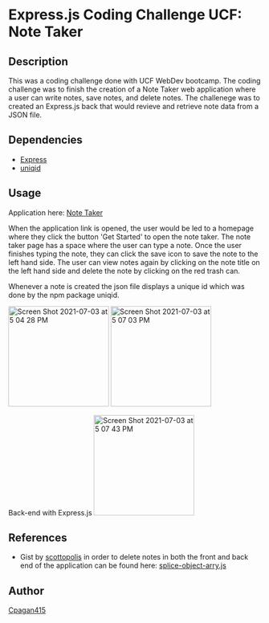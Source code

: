 # Express.js Coding Challenge UCF: Note Taker 

## Description

This was a coding challenge done with UCF WebDev bootcamp. The coding challenge was to finish the creation of a Note Taker web application where a user can write notes, save notes, and delete notes. The challenege was to created an Express.js back that would revieve and retrieve note data from a JSON file. 

## Dependencies

* [Express](https://www.npmjs.com/package/express)
* [uniqid](https://www.npmjs.com/package/uniqid)

## Usage 

Application here: [Note Taker](https://maple-moose-24100.herokuapp.com/)

When the application link is opened, the user would be led to a homepage where they click the button 'Get Started' to open the note taker. The note taker page has a space where the user can type a note. Once the user finishes typing the note, they can click the save icon to save the note to the left hand side. The user can view notes again by clicking on the note title on the left hand side and delete the note by clicking on the red trash can. 

Whenever a note is created the json file displays a unique id which was done by the npm package uniqid. 

<img width="200" height="200" alt="Screen Shot 2021-07-03 at 5 04 28 PM" src="https://user-images.githubusercontent.com/76018424/124366847-c1989a80-dc20-11eb-9fc3-0edf86c02161.png">


<img width="200" height="200" alt="Screen Shot 2021-07-03 at 5 07 03 PM" src="https://user-images.githubusercontent.com/76018424/124366892-1b996000-dc21-11eb-9948-2d560aaed451.png">

Back-end with Express.js
<img width="200" height="200" alt="Screen Shot 2021-07-03 at 5 07 43 PM" src="https://user-images.githubusercontent.com/76018424/124366907-34097a80-dc21-11eb-9c51-5cfe3e0d449b.png">

## References

* Gist by [scottopolis](https://github.com/scottopolis) in order to delete notes in both the front and back end of the application can be found here: [splice-object-arry.js](https://gist.github.com/scottopolis/6e35cf0d53bae81e6161662e6374da04)

## Author

[Cpagan415](github.com/cpagan415)



